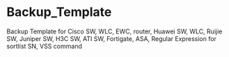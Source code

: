 # Backup_Template
Backup Template for Cisco SW, WLC, EWC, router, Huawei SW, WLC, Ruijie SW, Juniper SW, H3C SW, ATI SW, Fortigate, ASA, Regular Expression for sortlist SN, VSS command
